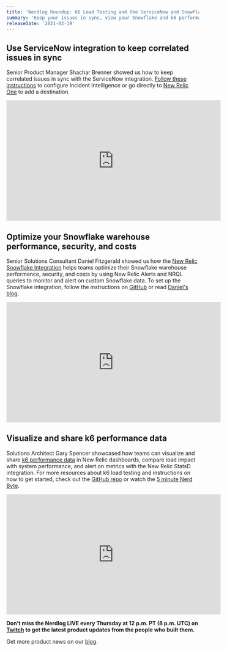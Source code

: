 ```yaml
---
title: 'Nerdlog Roundup: K6 Load Testing and the ServiceNow and Snowflake Integrations'
summary: 'Keep your issues in sync, view your Snowflake and k6 performance data in New Relic One.'
releaseDate: '2021-02-19'
---
```


## Use ServiceNow integration to keep correlated issues in sync

Senior Product Manager Shachar Brenner showed us how to keep correlated issues in sync with the ServiceNow integration. [Follow these instructions](https://docs.newrelic.com/docs/alerts-applied-intelligence/applied-intelligence/incident-intelligence/get-started-incident-intelligence#) to configure Incident Intelligence or go directly to [New Relic One](https://one.nr/0e1wZy9L4Q6) to add a destination.

<iframe width="560" height="315" src="https://www.youtube.com/embed/29Ms4wfziB8" title="YouTube video player" frameborder="0" allow="accelerometer; autoplay; clipboard-write; encrypted-media; gyroscope; picture-in-picture" allowfullscreen></iframe>

## Optimize your Snowflake warehouse performance, security, and costs

Senior Solutions Consultant Daniel Fitzgerald showed us how the [New Relic Snowflake Integration](https://github.com/newrelic/newrelic-snowflake-integration) helps teams optimize their Snowflake warehouse performance, security, and costs by using New Relic Alerts and NRQL queries to monitor and alert on custom Snowflake data. To set up the Snowflake integration, follow the instructions on [GitHub](https://github.com/newrelic/newrelic-snowflake-integration) or read [Daniel's blog](https://blog.newrelic.com/product-news/new-relic-snowflake-integration/).

<iframe width="560" height="315" src="https://www.youtube.com/embed/i_xxleLNKoo" title="YouTube video player" frameborder="0" allow="accelerometer; autoplay; clipboard-write; encrypted-media; gyroscope; picture-in-picture" allowfullscreen></iframe>

## Visualize and share k6 performance data

Solutions Architect Gary Spencer showcased how teams can visualize and share [k6 performance data](https://k6.io/) in New Relic dashboards, compare load impact with system performance, and alert on metrics with the New Relic StatsD integration. For more resources about k6 load testing and instructions on how to get started, check out the [GitHub repo](https://gist.github.com/gspncr/0099e745cc10c923b3d77e2f1d2dd2d6) or watch the [5 minute Nerd Byte](https://www.youtube.com/watch?v=Br86ZHpf--A).

<iframe width="560" height="315" src="https://www.youtube.com/embed/aC45-LjDueM" title="YouTube video player" frameborder="0" allow="accelerometer; autoplay; clipboard-write; encrypted-media; gyroscope; picture-in-picture" allowfullscreen></iframe>

**Don’t miss the Nerdlog LIVE every Thursday at 12 p.m. PT (8 p.m. UTC) on [Twitch](https://www.twitch.tv/new_relic) to get the latest product updates from the people who built them.**

Get more product news on our [blog](https://blog.newrelic.com/product-news/introducing-the-nerdlog/).
